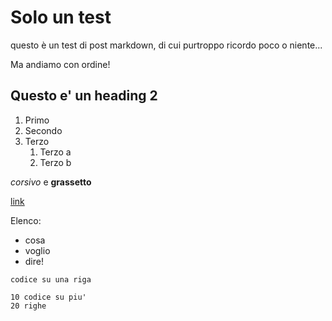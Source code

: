 # Solo un test

questo è un test di post markdown, di cui purtroppo ricordo poco o niente...

Ma andiamo con ordine!

## Questo e' un heading 2

1. Primo
2. Secondo
3. Terzo
    1. Terzo a
    2. Terzo b

*corsivo* e **grassetto**

[link](https://simonemessaggi.it)

Elenco:

- cosa
- voglio
- dire!

`codice su una riga`

```
10 codice su piu'
20 righe
```
